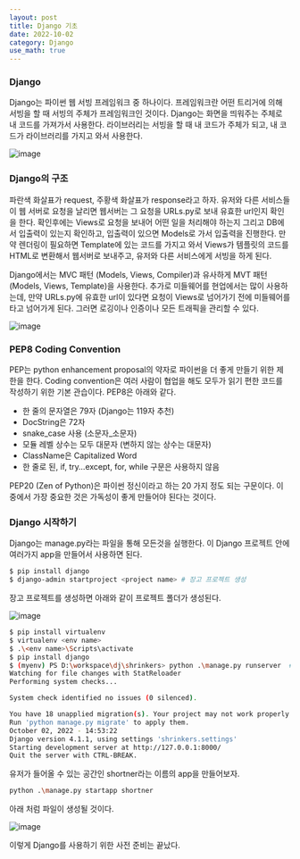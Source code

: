 ```yaml
---
layout: post
title: Django 기초
date: 2022-10-02
category: Django
use_math: true
---
```


### Django

Django는 파이썬 웹 서빙 프레임워크 중 하나이다. 프레임워크란 어떤 트리거에 의해 서빙을 할 때 서빙의 주체가 프레임워크인 것이다. Django는 화면을 띄워주는 주체로 내 코드를 가져가서 사용한다. 라이브러리는 서빙을 할 때 내 코드가 주체가 되고, 내 코드가 라이브러리를 가지고 와서 사용한다. 

![image](https://user-images.githubusercontent.com/61526722/193439498-6c5bc4f0-5381-4fad-8ecb-c58a1d755406.png)

### Django의 구조

파란색 화살표가 request, 주황색 화살표가 response라고 하자. 유저와 다른 서비스들이 웹 서버로 요청을 날리면 웹서버는 그 요청을 URLs.py로 보내 유효한 url인지 확인을 한다. 확인후에는 Views로 요청을 보내어 어떤 일을 처리해야 하는지 그리고 DB에서 입출력이 있는지 확인하고, 입출력이 있으면 Models로 가서 입출력을 진행한다. 만약 렌더링이 필요하면 Template에 있는 코드를 가지고 와서 Views가 템플릿의 코드를 HTML로 변환해서 웹서버로 보내주고, 유저와 다른 서비스에게 서빙을 하게 된다. 

Django에서는 MVC 패턴 (Models, Views, Compiler)과 유사하게 MVT 패턴 (Models, Views, Template)을 사용한다. 추가로 미들웨어를 현업에서는 많이 사용하는데, 만약 URLs.py에 유효한 url이 있다면 요청이 Views로 넘어가기 전에 미들웨어를 타고 넘어가게 된다. 그러면 로깅이나 인증이나 모든 트래픽을 관리할 수 있다. 

![image](https://user-images.githubusercontent.com/61526722/193439535-1b680a52-f697-44df-bdd9-e7eff51eeb1c.png)

### PEP8 Coding Convention

PEP는 python enhancement proposal의 약자로 파이썬을 더 좋게 만들기 위한 제한을 한다. Coding convention은 여러 사람이 협업을 해도 모두가 읽기 편한 코드를 작성하기 위한 기본 관습이다. PEP8은 아래와 같다.

- 한 줄의 문자열은 79자 (Django는 119자 추천)
- DocString은 72자
- snake_case 사용 (소문자_소문자)
- 모듈 레벨 상수는 모두 대문자 (변하지 않는 상수는 대문자)
- ClassName은 Capitalized Word
- 한 줄로 된, if, try…except, for, while 구문은 사용하지 않음

PEP20 (Zen of Python)은 파이썬 정신이라고 하는 20 가지 정도 되는 구문이다. 이중에서 가장 중요한 것은 가독성이 좋게 만들어야 된다는 것이다. 

### Django 시작하기

Django는 manage.py라는 파일을 통해 모든것을 실행한다. 이 Django 프로젝트 안에 여러가지 app을 만들어서 사용하면 된다. 

```bash
$ pip install django
$ django-admin startproject <project name> # 장고 프로젝트 생성 
```

장고 프로젝트를 생성하면 아래와 같이 프로젝트 폴더가 생성된다. 

![image](https://user-images.githubusercontent.com/61526722/193440344-bf20d8f3-1f25-4c4d-bf88-6fa7ae4f138d.png)


```bash
$ pip install virtualenv
$ virtualenv <env name>
$ .\<env name>\Scripts\activate
$ pip install django
$ (myenv) PS D:\workspace\dj\shrinkers> python .\manage.py runserver  # 프로젝트 실행해서 서버 켜기
Watching for file changes with StatReloader
Performing system checks...

System check identified no issues (0 silenced).

You have 18 unapplied migration(s). Your project may not work properly until you apply the migrations for app(s): admin, auth, contenttypes, sessions.
Run 'python manage.py migrate' to apply them.
October 02, 2022 - 14:53:22
Django version 4.1.1, using settings 'shrinkers.settings'
Starting development server at http://127.0.0.1:8000/
Quit the server with CTRL-BREAK.
```


유저가 들어올 수 있는 공간인 shortner라는 이름의 app을 만들어보자.

```bash
python .\manage.py startapp shortner
```

아래 처럼 파일이 생성될 것이다. 

![image](https://user-images.githubusercontent.com/61526722/193440295-c9d6b6a0-3684-4368-ad53-004a211efaa3.png)

이렇게 Django를 사용하기 위한 사전 준비는 끝났다. 
